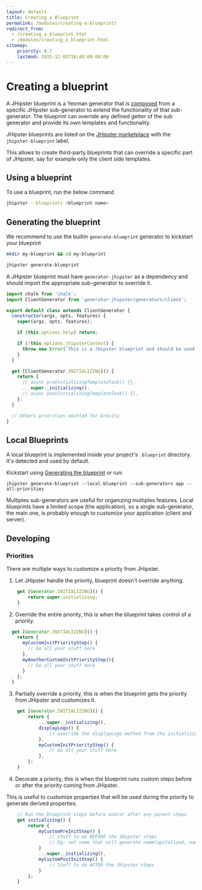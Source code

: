 ```yaml
---
layout: default
title: Creating a Blueprint
permalink: /modules/creating-a-blueprint/
redirect_from:
  - /creating_a_blueprint.html
  - /modules/creating_a_blueprint.html
sitemap:
    priority: 0.7
    lastmod: 2015-12-05T18:40:00-00:00
---
```


# <i class="fa fa-cube"></i> Creating a blueprint

A JHipster blueprint is a Yeoman generator that is [composed](http://yeoman.io/authoring/composability.html) from a specific JHipster sub-generator to extend the functionality of that sub-generator. The blueprint can override any defined getter of the sub generator and provide its own templates and functionality.

JHipster blueprints are listed on the [JHipster marketplace](/modules/marketplace/) with the `jhipster-blueprint` label.

This allows to create third-party blueprints that can override a specific part of JHipster, say for example only the client side templates.

## Using a blueprint

To use a blueprint, run the below command

```bash
jhipster --blueprints <blueprint name>
```

## Generating the blueprint

We recommend to use the builtin `generate-blueprint` generator to kickstart your blueprint

```bash
mkdir my-blueprint && cd my-blueprint

jhipster generate-blueprint
```
A JHipster blueprint must have `generator-jhipster` as a dependency and should import the appropriate sub-generator to override it.

```javascript
import chalk from 'chalk';
import ClientGenerator from 'generator-jhipster/generators/client';

export default class extends ClientGenerator {
  constructor(args, opts, features) {
    super(args, opts, features);

    if (this.options.help) return;

    if (!this.options.jhipsterContext) {
      throw new Error(`This is a JHipster blueprint and should be used only like ${chalk.yellow('jhipster --blueprints myBlueprint')}`);
    }
  }

  get [ClientGenerator.INITIALIZING]() {
    return {
      // async preInitializingTemplateTask() {},
      ...super._initializing(),
      // async postInitializingTemplateTask() {},
    };
  }

  // Others priorities omitted for brevity
}
```

## Local Blueprints

A local blueprint is implemented inside your project's `.blueprint` directory. It's detected and used by default.

Kickstart using [Generating the blueprint](#generating-the-blueprint) or run:

```
jhipster generate-blueprint --local-blueprint --sub-generators app --all-priorities
```

Multiples sub-generators are useful for organizing multiples features. Local blueprints have a limited scope (the application), so a single sub-generator, the main one, is probably enough to customize your application (client and server). 

## Developing

### Priorities

There are multiple ways to customize a priority from JHipster.

1) Let JHipster handle the priority, blueprint doesn't override anything.

```javascript
    get [Generator.INITIALIZING]() {
        return super.initializing;
    }
```

2) Override the entire priority, this is when the blueprint takes control of a priority.

```javascript
  get [Generator.INITIALIZING]() {
    return {
      myCustomInitPriorityStep() {
        // Do all your stuff here
      },
      myAnotherCustomInitPriorityStep(){
        // Do all your stuff here
      }
    };
  }
```

3) Partially override a priority, this is when the blueprint gets the priority from JHipster and customizes it.

```javascript
    get [Generator.INITIALIZING]() {
        return {
            ...super._initializing(),
            displayLogo() {
                // override the displayLogo method from the initializing priority of JHipster
            },
            myCustomInitPriorityStep() {
                // Do all your stuff here
            },
        };
    }
```

4) Decorate a priority, this is when the blueprint runs custom steps before or after the priority coming from JHipster.

This is useful to customize properties that will be used during the priority to generate derived properties.

```javascript
    // Run the blueprint steps before and/or after any parent steps
    get initializing() {
        return {
            myCustomPreInitStep() {
                // Stuff to do BEFORE the JHipster steps
                // Eg: set name that will generate nameCapitalized, nameLowercase, etc.
            }
            ...super._initializing(),
            myCustomPostInitStep() {
                // Stuff to do AFTER the JHipster steps
            }
        };
    }
```
